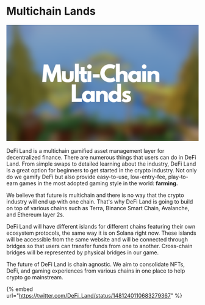 # Multichain Lands

![](<../.gitbook/assets/image (11) (1).png>)

DeFi Land is a multichain gamified asset management layer for decentralized finance. There are numerous things that users can do in DeFi Land. From simple swaps to detailed learning about the industry, DeFi Land is a great option for beginners to get started in the crypto industry. Not only do we gamify DeFi but also provide easy-to-use, low-entry-fee, play-to-earn games in the most adopted gaming style in the world: **farming.**

We believe that future is multichain and there is no way that the crypto industry will end up with one chain. That's why DeFi Land is going to build on top of various chains such as Terra, Binance Smart Chain, Avalanche, and Ethereum layer 2s.

DeFi Land will have different islands for different chains featuring their own ecosystem protocols, the same way it is on Solana right now. These islands will be accessible from the same website and will be connected through bridges so that users can transfer funds from one to another. Cross-chain bridges will be represented by physical bridges in our game.

The future of DeFi Land is chain agnostic. We aim to consolidate NFTs, DeFi, and gaming experiences from various chains in one place to help crypto go mainstream.

{% embed url="https://twitter.com/DeFi_Land/status/1481240110683279367" %}
